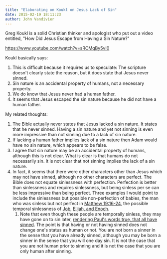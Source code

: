 ```yaml
---
title: "Elaborating on Koukl on Jesus Lack of Sin"
date: 2015-02-19 18:11:23
author: John Vandivier
---
```




Greg Koukl is a solid Christian thinker and apologist who put out a video entitled, \"How Did Jesus Escape from Having a Sin Nature?\"

https://www.youtube.com/watch?v=sRCMqBy5vI0

Koukl basically says:
<ol>
	<li>This is difficult because it requires us to speculate: The scripture doesn't clearly state the reason, but it does state that Jesus never sinned.</li>
	<li>Sin nature is an accidental property of humans, not a necessary property.</li>
	<li>We do know that Jesus never had a human father.</li>
	<li>It seems that Jesus escaped the sin nature because he did not have a human father.</li>
</ol>
My related thoughts:
<ol>
	<li>The Bible actually never states that Jesus lacked a sin nature. It states that he never sinned. Having a sin nature and yet not sinning is even more impressive than not sinning due to a lack of sin nature.</li>
	<li>If lacking a human father implies lack of a sin nature then Adam would have no sin nature, which appears to be false.</li>
	<li>I agree that sin nature may be an accidental property of humans, although this is not clear. What is clear is that humans do not necessarily sin. It is not clear that not sinning implies the lack of a sin nature.</li>
	<li>In fact, it seems that there were other characters other than Jesus which may not have sinned, although no other characters are perfect. The Bible does not equate sinlessness with perfection. Perfection is better than sinlessness and requires sinlessness, but being sinless per se can be less impressive than being perfect. Three examples I would point to include the sinlessness but possible non-perfection of babies, the man who was sinless but not perfect in <a href=\"https://www.youtube.com/watch?v=sRCMqBy5vI0\">Matthew 19:16-24</a>, the possible temporal sinlessness of <a href=\"http://biblehub.com/job/2-3.htm\">Job</a>, <a href=\"http://www.gotquestions.org/Enoch-Elijah.html\">Elijah, and Enoch</a>.
<ol>
	<li>Note that even though these people are temporally sinless, they may have gone on to sin later, <a href=\"http://biblehub.com/romans/3-23.htm\">rendering Paul's words true, that all have sinned</a>. The point is that having or not having sinned does not change one's status as human or not. You are not born a sinner in the sense that you have already sinned, although you may be born a sinner in the sense that you will one day sin. It is not the case that you are not human prior to sinning and it is not the case that you are only human after sinning.</li>
</ol>
</li>
</ol>
